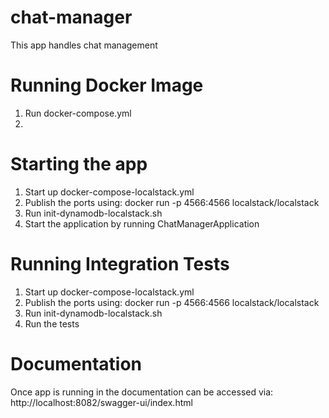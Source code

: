 # chat-manager
This app handles chat management

# Running Docker Image
1. Run docker-compose.yml
2. 

# Starting the app

1. Start up docker-compose-localstack.yml
2. Publish the ports using:
   docker run -p 4566:4566 localstack/localstack
3. Run init-dynamodb-localstack.sh
4. Start the application by running ChatManagerApplication

# Running Integration Tests

1. Start up docker-compose-localstack.yml
2. Publish the ports using:
   docker run -p 4566:4566 localstack/localstack   
3. Run init-dynamodb-localstack.sh
4. Run the tests

# Documentation

Once app is running in the documentation can be accessed
via: http://localhost:8082/swagger-ui/index.html
